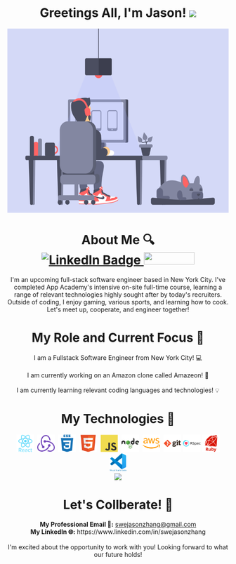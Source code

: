 <h1 align="center">Greetings All, I'm Jason! <img src="https://media.giphy.com/media/hvRJCLFzcasrR4ia7z/giphy.gif" width="30px"/></h1>

<div align="center">
  <img src="https://github.com/Helionster/Helionster/blob/main/Software Engineer Gif.gif?raw=true" width="600" height="420"/>
</div>

<h1 align="center">About Me  🔍 
  <div id="linkedin" align="center">
    <a href="https://www.linkedin.com/in/swejasonzhang">
      <img src="https://img.shields.io/badge/LinkedIn-blue?style=for-the-badge&logo=linkedin&logoColor=white" alt="LinkedIn Badge"/>
    </a>
    <img src="https://komarev.com/ghpvc/?username=swejasonzhang&style=flat-square&color=blue" height=28px width=115px/>
  </div>
</h1>

<div align="center">
  I'm an upcoming full-stack software engineer based in New York City. I've completed App Academy's intensive on-site full-time course, learning a range of relevant technologies highly sought after by today's recruiters.     Outside of coding, I enjoy gaming, various sports, and learning how to cook. Let's meet up, cooperate, and engineer together!
</div>

<h1 align="center">My Role and Current Focus 🎯</h1>

<div align="center">
  I am a Fullstack Software Engineer from New York City!  💻
  <br></br>
  I am currently working on an Amazon clone called Amazeon! 🛒
  <br></br>
  I am currently learning relevant coding languages and technologies! 💡
</div>

<h1 align="center">My Technologies 🧰 </h1>

<div align="center">
  <img src="https://github.com/devicons/devicon/blob/master/icons/react/react-original-wordmark.svg" title="React" alt="React" width="40" height="40"/>&nbsp;
  <img src="https://github.com/devicons/devicon/blob/master/icons/redux/redux-original.svg" title="Redux" alt="Redux " width="40" height="40"/>&nbsp;
  <img src="https://github.com/devicons/devicon/blob/master/icons/css3/css3-plain-wordmark.svg"  title="CSS3" alt="CSS" width="40" height="40"/>&nbsp;
  <img src="https://github.com/devicons/devicon/blob/master/icons/html5/html5-original.svg" title="HTML5" alt="HTML" width="40" height="40"/>&nbsp;
  <img src="https://github.com/devicons/devicon/blob/master/icons/javascript/javascript-original.svg" title="JavaScript" alt="JavaScript" width="40" height="40"/>&nbsp;
  <img src="https://github.com/devicons/devicon/blob/master/icons/nodejs/nodejs-original-wordmark.svg" title="NodeJS" alt="NodeJS" width="40" height="40"/>&nbsp;
  <img src="https://github.com/devicons/devicon/blob/master/icons/amazonwebservices/amazonwebservices-plain-wordmark.svg" title="AWS" alt="AWS" width="40" height="40"/>&nbsp;
  <img src="https://github.com/devicons/devicon/blob/master/icons/git/git-original-wordmark.svg" title="Git" **alt="Git" width="40" height="40"/>
  <img src="https://github.com/devicons/devicon/blob/master/icons/rspec/rspec-original-wordmark.svg" title="RSpec" **alt="RSpec" width="40" height="40"/>
  <img src="https://github.com/devicons/devicon/blob/master/icons/ruby/ruby-plain-wordmark.svg" title="Ruby" **alt="Ruby" width="40" height="40"/>
  <img src="https://github.com/devicons/devicon/blob/master/icons/vscode/vscode-original-wordmark.svg" title="VsCode" **alt="VsCode" width="40" height="40"/>
</div>

<div align="center">
  <img align="center" src="https://github-readme-stats.vercel.app/api/top-langs/?username=swejasonzhang" />
</div>

<h1 align="center">Let's Collberate! 👥 </h1>

<p align="center">
  <strong>My Professional Email  🧳:</strong> <a href="mailto:swejasonzhang@gmail.com">swejasonzhang@gmail.com</a><br>
  <strong>My LinkedIn 🌐:</strong> https://www.linkedin.com/in/swejasonzhang
  <br></br>
  I'm excited about the opportunity to work with you! Looking forward to what our future holds!
</p>
